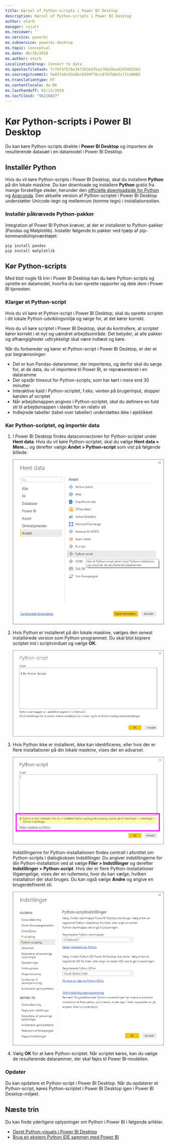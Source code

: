 ```yaml
---
title: Kørsel af Python-scripts i Power BI Desktop
description: Kørsel af Python-scripts i Power BI Desktop
author: otarb
manager: rajatt
ms.reviewer: ''
ms.service: powerbi
ms.subservice: powerbi-desktop
ms.topic: conceptual
ms.date: 06/18/2018
ms.author: otarb
LocalizationGroup: Connect to data
ms.openlocfilehash: fcfbf4fb7be34739364fba176b28ea42934d5562
ms.sourcegitcommit: 5e83fa6c93a0bc6599f76cc070fb0e5c1fce0082
ms.translationtype: HT
ms.contentlocale: da-DK
ms.lasthandoff: 02/13/2019
ms.locfileid: "56216027"
---
```

# <a name="run-python-scripts-in-power-bi-desktop"></a>Kør Python-scripts i Power BI Desktop
Du kan køre Python-scripts direkte i **Power BI Desktop** og importere de resulterende datasæt i en datamodel i Power BI Desktop.

## <a name="install-python"></a>Installér Python
Hvis du vil køre Python-scripts i Power BI Desktop, skal du installere **Python** på din lokale maskine. Du kan downloade og installere **Python** gratis fra mange forskellige steder, herunder den [officielle downloadside for Python](https://www.python.org/) og [Anaconda](https://anaconda.org/anaconda/python/). Den aktuelle version af Python-scriptet i Power BI Desktop understøtter Unicode-tegn og mellemrum (tomme tegn) i installationsstien.

### <a name="install-required-python-packages"></a>Installér påkrævede Python-pakker
Integration af Power BI Python kræver, at der er installeret to Python-pakker (Pandas og Matplotlib).  Installér følgende to pakker ved hjælp af pip-kommandolinjeværktøjet:

```
pip install pandas
pip install matplotlib
```

## <a name="run-python-scripts"></a>Kør Python-scripts
Med blot nogle få trin i Power BI Desktop kan du køre Python-scripts og oprette en datamodel, hvorfra du kan oprette rapporter og dele dem i Power BI tjenesten.

### <a name="prepare-a-python-script"></a>Klargør et Python-script
Hvis du vil køre et Python-script i Power BI Desktop, skal du oprette scriptet i dit lokale Python-udviklingsmiljø og sørge for, at det kører korrekt.

Hvis du vil køre scriptet i Power BI Desktop, skal du kontrollere, at scriptet kører korrekt i et nyt og uændret arbejdsområde. Det betyder, at alle pakker og afhængigheder udtrykkeligt skal være indlæst og køre.

Når du forbereder og kører et Python-script i Power BI Desktop, er der et par begrænsninger:

* Det er kun Pandas-datarammer, der importeres, og derfor skal du sørge for, at de data, du vil importere til Power BI, er repræsenteret i en dataramme
* Der opstår timeout for Python-scripts, som har kørt i mere end 30 minutter
* Interaktive kald i Python-scriptet, f.eks. venten på brugerinput, stopper kørslen af scriptet
* Når arbejdsmappen angives i Python-scriptet, *skal* du definere en fuld sti til arbejdsmappen i stedet for en relativ sti
* Indlejrede tabeller (tabel over tabeller) understøttes ikke i øjeblikket 

### <a name="run-your-python-script-and-import-data"></a>Kør Python-scriptet, og importér data
1. I Power BI Desktop findes dataconnectoren for Python-scriptet under **Hent data**. Hvis du vil køre Python-scriptet, skal du vælge **Hent data &gt; Mere...**  og derefter vælge **Andet &gt; Python-script** som vist på følgende billede:
   
   ![](media/desktop-python-scripts/python-scripts-1.png)
2. Hvis Python er installeret på din lokale maskine, vælges den senest installerede version som Python-programmet. Du skal blot kopiere scriptet ind i scriptvinduet og vælge **OK**.
   
   ![](media/desktop-python-scripts/python-scripts-2.png)
3. Hvis Python ikke er installeret, ikke kan identificeres, eller hvis der er flere installationer på din lokale maskine, vises der en advarsel.
   
   ![](media/desktop-python-scripts/python-scripts-3.png)
   
   Indstillingerne for Python-installationen findes centralt i afsnittet om Python-scripts i dialogboksen Indstillinger. Du angiver indstillingerne for din Python-installation ved at vælge **Filer > Indstillinger**  og derefter **Indstillinger > Python-script**. Hvis der er flere Python-installationer tilgængelige, vises der en rullemenu, hvor du kan vælge, hvilken installation der skal bruges. Du kan også vælge **Andre** og angive en brugerdefineret sti.
   
   ![](media/desktop-python-scripts/python-scripts-4.png)
4. Vælg **OK** for at køre Python-scriptet. Når scriptet køres, kan du vælge de resulterende datarammer, der skal føjes til Power BI-modellen.

### <a name="refresh"></a>Opdater
Du kan opdatere et Python-script i Power BI Desktop. Når du opdaterer et Python-script, køres Python-scriptet i Power BI Desktop igen i Power BI Desktop-miljøet.

## <a name="next-steps"></a>Næste trin
Du kan finde yderligere oplysninger om Python i Power BI i følgende artikler.

* [Opret Python-visuals i Power BI Desktop](desktop-python-visuals.md)
* [Brug en ekstern Python IDE sammen med Power BI](desktop-python-ide.md)
